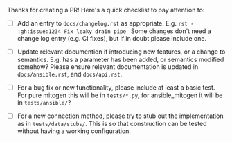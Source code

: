 
Thanks for creating a PR! Here's a quick checklist to pay attention to:

* [ ] Add an entry to `docs/changelog.rst` as appropriate.
      E.g.
      ```rst
      - :gh:issue:1234 Fix leaky drain pipe
      ```
      Some changes don't need a change log entry (e.g. CI fixes), but if in doubt please include one.

* [ ] Update relevant documention if introducing new features, or a change to semantics.
      E.g. has a parameter has been added, or semantics modified somehow? Please ensure relevant documentation is updated in `docs/ansible.rst`, and `docs/api.rst`.

* [ ] For a bug fix or new functionality, please include  at least a basic test.
      For pure mitogen this will be in `tests/*.py`, for ansible_mitogen it will be in `tests/ansible/`?

* [ ] For a new connection method, please try to stub out the implementation as in `tests/data/stubs/`.
      This is so that construction can be tested without having a working configuration.

